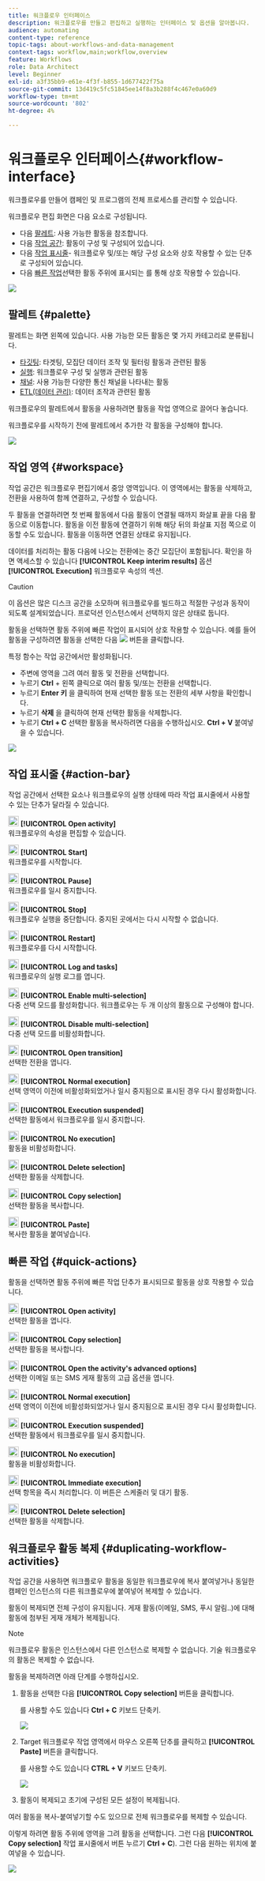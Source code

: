 ```yaml
---
title: 워크플로우 인터페이스
description: 워크플로우를 만들고 편집하고 실행하는 인터페이스 및 옵션을 알아봅니다.
audience: automating
content-type: reference
topic-tags: about-workflows-and-data-management
context-tags: workflow,main;workflow,overview
feature: Workflows
role: Data Architect
level: Beginner
exl-id: a3f35bb9-e61e-4f3f-b855-1d677422f75a
source-git-commit: 13d419c5fc51845ee14f8a3b288f4c467e0a60d9
workflow-type: tm+mt
source-wordcount: '802'
ht-degree: 4%

---
```


# 워크플로우 인터페이스{#workflow-interface}

워크플로우를 만들어 캠페인 및 프로그램의 전체 프로세스를 관리할 수 있습니다.

워크플로우 편집 화면은 다음 요소로 구성됩니다.

* 다음 [팔레트](#palette): 사용 가능한 활동을 참조합니다.
* 다음 [작업 공간](#workspace): 활동이 구성 및 구성되어 있습니다.
* 다음 [작업 표시줄](#action-bar)- 워크플로우 및/또는 해당 구성 요소와 상호 작용할 수 있는 단추로 구성되어 있습니다.
* 다음 [빠른 작업](#quick-actions)선택한 활동 주위에 표시되는 를 통해 상호 작용할 수 있습니다.

![](assets/wkf_overview.png)

## 팔레트 {#palette}

팔레트는 화면 왼쪽에 있습니다. 사용 가능한 모든 활동은 몇 가지 카테고리로 분류됩니다.

* [타깃팅](../../automating/using/about-targeting-activities.md): 타겟팅, 모집단 데이터 조작 및 필터링 활동과 관련된 활동
* [실행](../../automating/using/about-execution-activities.md): 워크플로우 구성 및 실행과 관련된 활동
* [채널](../../automating/using/about-channel-activities.md): 사용 가능한 다양한 통신 채널을 나타내는 활동
* [ETL(데이터 관리)](../../automating/using/about-data-management-activities.md): 데이터 조작과 관련된 활동

워크플로우의 팔레트에서 활동을 사용하려면 활동을 작업 영역으로 끌어다 놓습니다.

워크플로우를 시작하기 전에 팔레트에서 추가한 각 활동을 구성해야 합니다.

![](assets/workflow_palette.png)

## 작업 영역 {#workspace}

작업 공간은 워크플로우 편집기에서 중앙 영역입니다. 이 영역에서는 활동을 삭제하고, 전환을 사용하여 함께 연결하고, 구성할 수 있습니다.

두 활동을 연결하려면 첫 번째 활동에서 다음 활동이 연결될 때까지 화살표 끝을 다음 활동으로 이동합니다. 활동을 이전 활동에 연결하기 위해 해당 뒤의 화살표 지점 쪽으로 이동할 수도 있습니다. 활동을 이동하면 연결된 상태로 유지됩니다.

데이터를 처리하는 활동 다음에 나오는 전환에는 중간 모집단이 포함됩니다. 확인을 하면 액세스할 수 있습니다 **[!UICONTROL Keep interim results]** 옵션 **[!UICONTROL Execution]** 워크플로우 속성의 섹션.

>[!CAUTION]
>
>이 옵션은 많은 디스크 공간을 소모하며 워크플로우를 빌드하고 적절한 구성과 동작이 되도록 설계되었습니다. 프로덕션 인스턴스에서 선택하지 않은 상태로 둡니다.


활동을 선택하면 활동 주위에 빠른 작업이 표시되어 상호 작용할 수 있습니다. 예를 들어 활동을 구성하려면 활동을 선택한 다음 ![](assets/edit_darkgrey-24px_table.png) 버튼을 클릭합니다.

특정 함수는 작업 공간에서만 활성화됩니다.

* 주변에 영역을 그려 여러 활동 및 전환을 선택합니다.
* 누르기 **Ctrl** + 왼쪽 클릭으로 여러 활동 및/또는 전환을 선택합니다.
* 누르기 **Enter 키** 을 클릭하여 현재 선택한 활동 또는 전환의 세부 사항을 확인합니다.
* 누르기 **삭제** 을 클릭하여 현재 선택한 활동을 삭제합니다.
* 누르기 **Ctrl + C** 선택한 활동을 복사하려면 다음을 수행하십시오. **Ctrl + V** 붙여넣을 수 있습니다.

![](assets/workflow_workspace.png)

## 작업 표시줄 {#action-bar}

작업 공간에서 선택한 요소나 워크플로우의 실행 상태에 따라 작업 표시줄에서 사용할 수 있는 단추가 달라질 수 있습니다.

<img height="21px" src="assets/edit_darkgrey-24px.png" /> **[!UICONTROL Open activity]**<br/>워크플로우의 속성을 편집할 수 있습니다.

<img height="21px" src="assets/play_darkgrey-24px_table.png" /> **[!UICONTROL Start]**<br/>워크플로우를 시작합니다.

<img height="21px" src="assets/pause_darkgrey-24px_table.png" /> **[!UICONTROL Pause]**<br/>워크플로우를 일시 중지합니다.

<img height="21px" src="assets/stop_darkgrey-24px_table.png" /> **[!UICONTROL Stop]**<br/>워크플로우 실행을 중단합니다. 중지된 곳에서는 다시 시작할 수 없습니다.

<img height="21px" src="assets/pauseplay_darkgrey-24px_table.png" /> **[!UICONTROL Restart]**<br/>워크플로우를 다시 시작합니다.

<img height="21px" src="assets/printpreview_darkgrey-24px_table.png" /> **[!UICONTROL Log and tasks]**<br/>워크플로우의 실행 로그를 엽니다.

<img height="21px" src="assets/checkcircle_darkgrey-24px_table.png" /> **[!UICONTROL Enable multi-selection]**<br/>다중 선택 모드를 활성화합니다. 워크플로우는 두 개 이상의 활동으로 구성해야 합니다.

<img height="21px" src="assets/closecircle_darkgrey-24px_table.png" /> **[!UICONTROL Disable multi-selection]**<br/>다중 선택 모드를 비활성화합니다.<br />

<img height="21px" src="assets/targeted.png" /> **[!UICONTROL Open transition]**<br/>선택한 전환을 엽니다.<br />

<img height="21px" src="assets/check_darkgrey-24px_table.png" />  **[!UICONTROL Normal execution]**<br/>선택 영역이 이전에 비활성화되었거나 일시 중지됨으로 표시된 경우 다시 활성화합니다.<br />

<img height="21px" src="assets/check_pause_darkgrey-24px_table.png" /> **[!UICONTROL Execution suspended]**<br/>선택한 활동에서 워크플로우를 일시 중지합니다.<br />

<img height="21px" src="assets/checkdisable.png" /> **[!UICONTROL No execution]**<br/>활동을 비활성화합니다.<br />

<img height="21px" src="assets/delete_darkgrey-24px_table.png" /> **[!UICONTROL Delete selection]**<br/>선택한 활동을 삭제합니다.<br />

<img height="21px" src="assets/copy_24px.png" /> **[!UICONTROL Copy selection]**<br/>선택한 활동을 복사합니다.

<img height="21px" src="assets/paste_24px.png" /> **[!UICONTROL Paste]**<br/>복사한 활동을 붙여넣습니다.

## 빠른 작업 {#quick-actions}

활동을 선택하면 활동 주위에 빠른 작업 단추가 표시되므로 활동을 상호 작용할 수 있습니다.

<img height="21px" src="assets/edit_darkgrey-24px.png" /> **[!UICONTROL Open activity]**<br/>선택한 활동을 엽니다.

<img height="21px" src="assets/copy_24px.png" /> **[!UICONTROL Copy selection]**<br/>선택한 활동을 복사합니다.

<img height="21px" src="assets/wkf_dlv_act_params_icon.png" /> **[!UICONTROL Open the activity's advanced options]**<br/>선택한 이메일 또는 SMS 게재 활동의 고급 옵션을 엽니다.

<img height="21px" src="assets/check_darkgrey-24px_table.png" /> **[!UICONTROL Normal execution]**<br/>선택 영역이 이전에 비활성화되었거나 일시 중지됨으로 표시된 경우 다시 활성화합니다.

<img height="21px" src="assets/check_pause_darkgrey-24px_table.png" /> **[!UICONTROL Execution suspended]**<br/>선택한 활동에서 워크플로우를 일시 중지합니다.

<img height="21px" src="assets/checkdisable.png" /> **[!UICONTROL No execution]**<br/>활동을 비활성화합니다.

<img height="21px" src="assets/pending_darkgrey-24px_table.png" /> **[!UICONTROL Immediate execution]**<br/>선택 항목을 즉시 처리합니다. 이 버튼은 <span class="uicontrol">스케줄러</span> 및 <span class="uicontrol">대기</span> 활동.

<img height="21px" src="assets/delete_darkgrey-24px_table.png" /> **[!UICONTROL Delete selection]**<br/>선택한 활동을 삭제합니다.

## 워크플로우 활동 복제 {#duplicating-workflow-activities}

작업 공간을 사용하면 워크플로우 활동을 동일한 워크플로우에 복사 붙여넣거나 동일한 캠페인 인스턴스의 다른 워크플로우에 붙여넣어 복제할 수 있습니다.

활동이 복제되면 전체 구성이 유지됩니다. 게재 활동(이메일, SMS, 푸시 알림..)에 대해 활동에 첨부된 게재 개체가 복제됩니다.

>[!NOTE]
>
>워크플로우 활동은 인스턴스에서 다른 인스턴스로 복제할 수 없습니다. 기술 워크플로우의 활동은 복제할 수 없습니다.

활동을 복제하려면 아래 단계를 수행하십시오.

1. 활동을 선택한 다음 **[!UICONTROL Copy selection]** 버튼을 클릭합니다.

   를 사용할 수도 있습니다 **Ctrl + C** 키보드 단축키.

   ![](assets/wkf_copypaste1.png)

1. Target 워크플로우 작업 영역에서 마우스 오른쪽 단추를 클릭하고 **[!UICONTROL Paste]** 버튼을 클릭합니다.

   를 사용할 수도 있습니다 **CTRL + V** 키보드 단축키.

   ![](assets/wkf_copypaste2.png)

1. 활동이 복제되고 초기에 구성된 모든 설정이 복제됩니다.

여러 활동을 복사-붙여넣기할 수도 있으므로 전체 워크플로우를 복제할 수 있습니다.

이렇게 하려면 활동 주위에 영역을 그려 활동을 선택합니다. 그런 다음 **[!UICONTROL Copy selection]** 작업 표시줄에서 버튼 누르기 **Ctrl + C**). 그런 다음 원하는 위치에 붙여넣을 수 있습니다.

![](assets/wkf_copypaste3.png)
